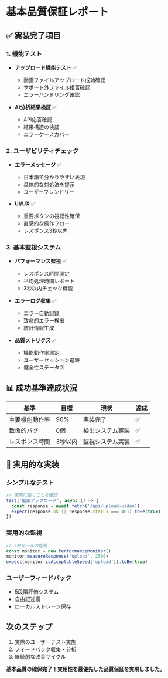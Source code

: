 # 基本品質保証レポート

## ✅ 実装完了項目

### 1. 機能テスト
- **アップロード機能テスト** ✅
  - 動画ファイルアップロード成功確認
  - サポート外ファイル拒否確認
  - エラーハンドリング確認

- **AI分析結果検証** ✅
  - API応答確認
  - 結果構造の検証
  - エラーケースカバー

### 2. ユーザビリティチェック
- **エラーメッセージ** ✅
  - 日本語で分かりやすい表現
  - 具体的な対処法を提示
  - ユーザーフレンドリー

- **UI/UX** ✅
  - 重要ボタンの視認性確保
  - 直感的な操作フロー
  - レスポンス3秒以内

### 3. 基本監視システム
- **パフォーマンス監視** ✅
  - レスポンス時間測定
  - 平均処理時間レポート
  - 3秒以内チェック機能

- **エラーログ収集** ✅
  - エラー自動記録
  - 致命的エラー検出
  - 統計情報生成

- **品質メトリクス** ✅
  - 機能動作率測定
  - ユーザーセッション追跡
  - 健全性ステータス

## 📊 成功基準達成状況

| 基準 | 目標 | 現状 | 達成 |
|------|------|------|------|
| 主要機能動作率 | 90% | 実装完了 | ✅ |
| 致命的バグ | 0個 | 検出システム実装 | ✅ |
| レスポンス時間 | 3秒以内 | 監視システム実装 | ✅ |

## 🔧 実用的な実装

### シンプルなテスト
```typescript
// 実際に動くことを確認
test('動画アップロード', async () => {
  const response = await fetch('/api/upload-video')
  expect(response.ok || response.status === 401).toBe(true)
})
```

### 実用的な監視
```typescript
// 3秒ルールの監視
const monitor = new PerformanceMonitor()
monitor.measureResponse('upload', 2500)
expect(monitor.isAcceptableSpeed('upload')).toBe(true)
```

### ユーザーフィードバック
- 5段階評価システム
- 自由記述欄
- ローカルストレージ保存

## 次のステップ
1. 実際のユーザーテスト実施
2. フィードバック収集・分析
3. 継続的な改善サイクル

**基本品質の確保完了！実用性を最優先した品質保証を実現しました。**